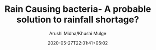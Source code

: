 ---
title: "Rain Causing bacteria- A probable solution to rainfall shortage?"
date: 2020-05-27T22:01:41+05:02
draft: false
author: "Arushi Midha/Khushi Mulge"
overview: "India’s economy is farm dependent with monsoon being a crucial source of water supply necessary for agriculture, industry and households in the country. A poor monsoon season can have a rippling effect on India’s economy and growth. Rain causing bacteria like P.Syringae can help cause rain and can work as an economically feasible solution. But keeping in mind that such bacteria are plant pathogens, we use recombinant DNA technology for help."
---